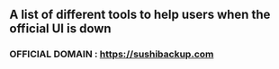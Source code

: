 ## A list of different tools to help users when the official UI is down
### OFFICIAL DOMAIN : https://sushibackup.com
